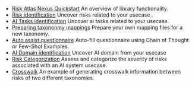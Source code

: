 - [Risk Atlas Nexus Quickstart](notebooks/Risk_Atlas_Nexus_Quickstart.ipynb) An overview of library functionality.
- [Risk identification](notebooks/risk_identification.ipynb) Uncover risks related to your usecase .
- [AI Tasks identification](notebooks/ai_tasks_identification.ipynb) Uncover ai tasks related to your usecase.
- [Preparing taxononmy mappings](notebooks/Prepare_taxonomy_mappings.ipynb) Prepare your own mapping files for a new taxonomy.
- [Auto assist questionnaire](notebooks/autoassist_questionnaire.ipynb) Auto-fill questionnaire using Chain of Thought or Few-Shot Examples.
- [AI Domain identification](notebooks/domain_identification.ipynb) Uncover AI domain from your usecase
- [Risk Categorization](notebooks/risk_categorization.ipynb) Assess and categorize the severity of risks associated with an AI system usecase.
- [Crosswalk](notebooks/generate_crosswalk.ipynb) An example of generating crosswalk information between risks of two different taxonomies.
